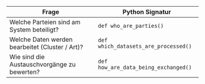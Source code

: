 | Frage | Python Signatur |
|-------|----------------|
| Welche Parteien sind am System beteiligt? | `def who_are_parties()` |
| Welche Daten werden bearbeitet (Cluster / Art)? | `def which_datasets_are_processed()` |
| Wie sind die Austauschvorgänge zu bewerten? | `def how_are_data_being_exchanged()` |
